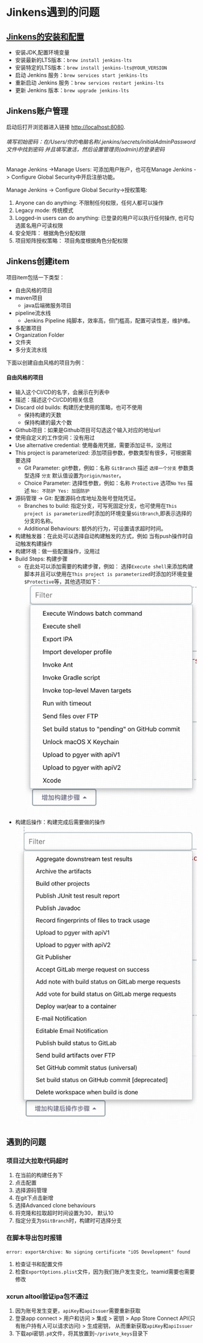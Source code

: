 # Jinkens遇到的问题

## [Jinkens的安装和配置](https://www.bilibili.com/video/BV1zM41127hC/?spm_id_from=333.999.0.0&vd_source=9b0910a821dc69e8f6e87d1e96d7c20e)

* 安装JDK,配置环境变量
* 安装最新的LTS版本：`brew install jenkins-lts`
* 安装特定的LTS版本：`brew install jenkins-lts@YOUR_VERSION`
* 启动 Jenkins 服务：`brew services start jenkins-lts`
* 重新启动 Jenkins 服务：`brew services restart jenkins-lts`
* 更新 Jenkins 版本：`brew upgrade jenkins-lts`



## Jinkens账户管理

启动后打开浏览器进入链接 [http://localhost:8080](http://localhost:8080/).

###### 填写初始密码：在/Users/你的电脑名称/.jenkins/secrets/initialAdminPassword文件中找到密码 并且填写激活，然后设置管理员(admin)的登录密码

Manage Jenkins ->Manage Users: 可添加用户账户，也可在Manage Jenkins -> Configure Global Security中开启注册功能。

Manage Jenkins -> Configure Global Security->授权策略: 

1. Anyone can do anything: 不限制任何权限，任何人都可以操作
2. Legacy mode: 传统模式
3. Logged-in users can do anything: 已登录的用户可以执行任何操作, 也可勾选匿名用户可读权限
4. 安全矩阵： 根据角色分配权限
5. 项目矩阵授权策略： 项目角度根据角色分配权限

## Jinkens创建item

项目item包括一下类型：

* 自由风格的项目
* maven项目
  * java后端微服务项目
* pipeline流水线
  * Jenkins Pipeline 纯脚本，效率高，但门槛高，配置可读性差，维护难。
* 多配置项目
* Organization Folder
* 文件夹
* 多分支流水线

下面以创建自由风格的项目为例：

#### 自由风格的项目

* 输入这个CI/CD的名字，会展示在列表中
* 描述：描述这个CI/CD的相关信息
* Discard old builds: 构建历史使用的策略，也可不使用
  * 保持构建的天数
  * 保持构建的最大个数
* Github项目：如果是Github项目可勾选这个输入对应的地址url
* 使用自定义的工作空间：没有用过
* Use alternative credential: 使用备用凭据，需要添加证书，没用过
* This project is parameterized: 添加项目参数，参数类型有很多，可根据需要选择
  * Git Parameter: git参数，例如：名称 `GitBranch` 描述 `选择一个分支` 参数类型选择 `分支` 默认值设置为`origin/master`。
  * Choice Parameter: 选择性参数，例如：名称 `Protective` 选项`No` `Yes`  描述 `No: 不防护 Yes: 加固防护`
* 源码管理 -> Git:  配置源码仓库地址及账号登陆凭证。
  * Branches to build: 指定分支，可写死固定分支，也可使用在`This project is parameterized`时添加的环境变量`$GitBranch`,即表示选择的分支的名称。
  * Additional Behaviours: 额外的行为，可设置请求超时时间。
* 构建触发器：在此处可以选择自动构建触发的方式，例如 当有push操作时自动触发构建操作
* 构建环境：做一些配置操作，没用过
* Build Steps: 构建步骤
  * 在此处可以添加需要的构建步骤，例如： 选择`Execute shell`来添加构建脚本并且可以使用在`This project is parameterized`时添加的环境变量`$Protective`等，其他选项如下：
    ![build_setting](./build_setting.jpeg)
* 构建后操作：构建完成后需要做的操作
  ![build_after](./build_after.jpeg)

## 遇到的问题

### 项目过大拉取代码超时

1. 在当前的构建任务下
2. 点击配置
3. 选择源码管理
4. 在git下点击新增
5. 选择Advanced clone behaviours
6. 将克隆和拉取超时时间设置为30， 默认10
7. 指定分支为`$GitBranch`时，构建时可选择分支

### 在脚本导出包时报错
`error: exportArchive: No signing certificate "iOS Development" found`

1. 检查证书和配置文件
2. 检查`ExportOptions.plist`文件，因为我们账户发生变化，teamid需要也需要修改

### xcrun altool验证ipa包不通过

1. 因为账号发生变更，`apiKey`和`apiIssuer`需要重新获取
2. 登录app connect > 用户和访问 > 集成 > 密钥 > App Store Connect API(只有账户持有人可以请求访问) > 生成密钥， 从而重新获取`apiKey`和`apiIssuer`
3. 下载api密钥`.p8`文件，将其放置到`~/private_keys`目录下

